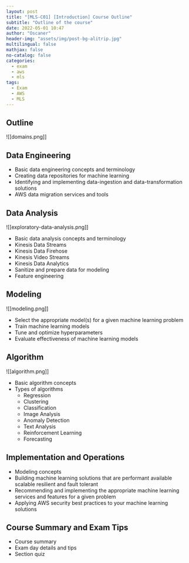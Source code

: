 ```yaml
---
layout: post
title: "[MLS-C01] [Introduction] Course Outline"
subtitle: "Outline of the course"
date: 2022-05-01 10:47
author: "Oscaner"
header-img: "assets/img/post-bg-alitrip.jpg"
multilingual: false
mathjax: false
no-catalog: false
categories:
  - exam
  - aws
  - mls
tags:
  - Exam
  - AWS
  - MLS
---
```


## Outline

![[domains.png]]

## Data Engineering

- Basic data engineering concepts and terminology
- Creating data repositories for machine learning
- Identifying and implementing data-ingestion and data-transformation solutions
- AWS data migration services and tools

## Data Analysis

![[exploratory-data-analysis.png]]

- Basic data analysis concepts and terminology
- Kinesis Data Streams
- Kinesis Data Firehose
- Kinesis Video Streams
- Kinesis Data Analytics
- Sanitize and prepare data for modeling
- Feature engineering

## Modeling

![[modeling.png]]

- Select the appropriate model(s) for a given machine learning problem
- Train machine learning models
- Tune and optimize hyperparameters
- Evaluate effectiveness of machine learning models

## Algorithm

![[algorithm.png]]

- Basic algorithm concepts
- Types of algorithms
    - Regression
    - Clustering
    - Classification
    - Image Analysis
    - Anomaly Detection
    - Text Analysis
    - Reinforcement Learning
    - Forecasting

## Implementation and Operations

- Modeling concepts
- Building machine learning solutions that are performant available scalable resilient and fault tolerant
- Recommending and implementing the appropriate machine learning services and features for a given problem
- Applying AWS security best practices to your machine learning solutions

## Course Summary and Exam Tips

- Course summary
- Exam day details and tips
- Section quiz

